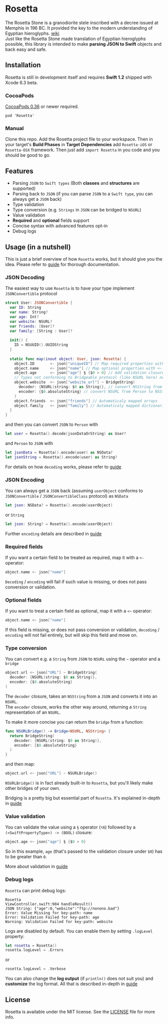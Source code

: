 # Rosetta
The Rosetta Stone is a granodiorite stele inscribed with a decree issued at Memphis in 196 BC. It provided the key to the modern understanding of Egyptian hieroglyphs. [wiki](http://en.wikipedia.org/wiki/Rosetta_Stone)  
Just like the Rosetta Stone made translation of Egyptian hieroglyphs possible, this library is intended to make **parsing JSON to Swift** objects and back easy and safe.

## Installation

Rosetta is still in development itself and requires **Swift 1.2** shipped with Xcode 6.3 beta.

### CocoaPods

[CocoaPods 0.36](http://blog.cocoapods.org/Pod-Authors-Guide-to-CocoaPods-Frameworks/) or newer required.  
```
pod 'Rosetta'
```

### Manual

Clone this repo. Add the Rosetta project file to your workspace. Then in your target's **Build Phases** in **Target Dependencies** add `Rosetta-iOS` or `Rosetta-OSX` framework. Then just add `import Rosetta` in you code and you should be good to go.

## Features

* Parsing `JSON` to `Swift types` (Both **classes** and **structures** are supported)
* Parsing back to `JSON` (if you can parse `JSON` to a `Swift type`, you can always get a `JSON` back)
* Type validation
* Type conversion (e.g. `Strings` in `JSON` can be bridged to `NSURL`)
* Value validation
* **Required** and **optional** fields support
* Concise syntax with advanced features opt-in
* Debug logs

## Usage (in a nutshell)

This is just a brief overview of how `Rosetta` works, but it should give you the idea. Please refer to [guide](https://github.com/bartekchlebek/Rosetta/blob/documentation/GUIDE.md) for thorough documentation.

### JSON Decoding

The easiest way to use `Rosetta` is to have your type implement `JSONConvertible` protocol
```swift
struct User: JSONConvertible {
  var ID: String
  var name: String?
  var age: Int?
  var website: NSURL?
  var friends: [User]?
  var family: [String : User]?
  
  init() {
    ID = NSUUID().UUIDString
  }
  
  static func map(inout object: User, json: Rosetta) {
    object.ID       <- json["uniqueID"] // Map required properties with <-
    object.name     <~ json["name"] // Map optional properties with <~
    object.age      <~ json["age"] § {$0 > 0} // Add validation closure after § operator (age > 0)
    // Types not conforming to Bridgeable protocol (like NSURL here) need to have bridging code after ~ operator
    object.website  <~ json["website_url"] ~ BridgeString(
      decoder: {NSURL(string: $0 as String)}, // convert NSString from json to NSURL
      encoder: {$0.absoluteString} // convert NSURL from Person to NSString for JSON
    )
    object.friends  <~ json["friends"] // Automaticaly mapped arrays
    object.family   <~ json["family"] // Automaticaly mapped dictionaries
  }
}
```
and then you can convert `JSON` to `Person` with
```swift
let user = Rosetta().decode(jsonDataOrString) as User?
```
and `Person` to `JSON` with
```swift
let jsonData = Rosetta().encode(user) as NSData?
let jsonString = Rosetta().encode(user) as String?
```

For details on how `decoding` works, please refer to [guide](https://github.com/bartekchlebek/Rosetta/blob/documentation/GUIDE.md#json-decodin)

### JSON Encoding

You can always get a `JSON` back (assuming `userObject` conforms to `JSONConvertible` / `JSONConvertibleClass` protocol) as `NSData`
```swift
let json: NSData? = Rosetta().encode(userObject)
```
or `String`
```swift
let json: String? = Rosetta().encode(userObject)
```
Further `encoding` details are described in [guide](https://github.com/bartekchlebek/Rosetta/blob/documentation/GUIDE.md#json-encoding)

### Required fields

If you want a certain field to be treated as required, map it with a `<-` operator:
```swift
object.name <- json["name"]
```
`Decoding` / `encoding` will fail if such value is missing, or does not pass conversion or validation.

### Optional fields

If you want to treat a certain field as optional, map it with a `<~` operator:
```swift
object.name <~ json["name"]
```
If this field is missing, or does not pass conversion or validation, `decoding` / `encoding` will not fail entirely, but will skip this field and move on.

### Type conversion

You can convert e.g. a `String` from `JSON` to `NSURL` using the `~` operator and a `bridge`
```swift
object.url <~ json["URL"] ~ BridgeString(
  decoder: {NSURL(string: $0 as String)},
  encoder: {$0.absoluteString}
)
```
The `decoder` closure, takes an `NSString` from a `JSON` and converts it into an `NSURL`.  
The `encoder` closure, works the other way around, returning a `String` representation of an `NSURL`.

To make it more concise you can return the `bridge` from a function:
```swift
func NSURLBridge() -> Bridge<NSURL, NSString> {
  return BridgeString(
    decoder: {NSURL(string: $0 as String)},
    encoder: {$0.absoluteString}
  )
}
```
and then map:
```swift
object.url <~ json["URL"] ~ NSURLBridge()
```
`NSURLBridge()` is in fact already built-in to `Rosetta`, but you'll likely make other bridges of your own.

Bridging is a pretty big but essential part of `Rosetta`. It's explained in-depth in [guide](https://github.com/bartekchlebek/Rosetta/blob/documentation/GUIDE.md#bridging-)

### Value validation

You can validate the value using a `§` operator (`⌥6`) followed by a  
`(<SwiftPropertyType>) -> (BOOL)` closure:
```swift
object.age <~ json["age"] § {$0 > 0}
```
So in this example, `age` (that's passed to the validation closure under `$0`) has to be greater than `0`.

More about validation in [guide](https://github.com/bartekchlebek/Rosetta/blob/documentation/GUIDE.md#validation-)

### Debug logs
`Rosetta` can print debug logs:
```
Rosetta
ViewController.swift:904 handleResult()
JSON String: {"age":0,"website":"ftp://nonono.bad"}
Error: Value Missing for key-path: name
Error: Validation Failed for key-path: age
Warning: Validation Failed for key-path: website
```
Logs are disabled by default. You can enable them by setting `.logLevel` property:
```swift
let rosetta = Rosetta()
rosetta.logLevel = .Errors
```
or
```swift
rosetta.logLevel = .Verbose
```
You can also change the **log output** (if `println()` does not suit you) and **customize** the log format. All that is described in-depth in [guide](https://github.com/bartekchlebek/Rosetta/blob/documentation/GUIDE.md#logs)

## License
Rosetta is available under the MIT license. See the [LICENSE](https://github.com/bartekchlebek/Rosetta/blob/master/LICENSE) file for more info.
